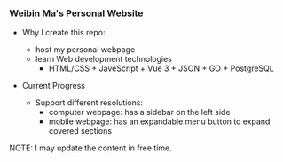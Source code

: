 ### Weibin Ma's Personal Website
- Why I create this repo:
  - host my personal webpage
  - learn Web development technologies
    - HTML/CSS + JaveScript + Vue 3 + JSON + GO + PostgreSQL

- Current Progress
  - Support different resolutions:
    - computer webpage: has a sidebar on the left side
    - mobile webpage: has an expandable menu button to expand covered sections


NOTE: I may update the content in free time.
